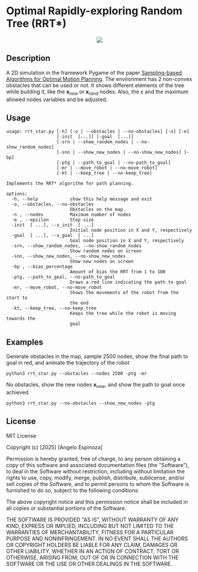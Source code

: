 # Optimal Rapidly-exploring Random Tree (RRT*)

<p align="center">
  <img src="https://github.com/user-attachments/assets/564860a4-4a8b-4972-b38a-580dd96322af" />
</p>

## Description
A 2D simulation in the framework Pygame of the paper [Sampling-based Algorithms for Optimal Motion Planning](https://arxiv.org/pdf/1105.1186).
The environment has 2 non-convex obstacles that can be used or not. It shows different elements of the tree while building it, like the $\mathbf{x_{\mathit{new}}}$ or $\mathbf{x_{\mathit{rand}}}$ nodes. Also,
the $\varepsilon$ and the maximum allowed nodes variables and be adjusted.

## Usage
```
usage: rrt_star.py [-h] [-o | --obstacles | --no-obstacles] [-n] [-e]
                   [-init  [...]] [-goal  [...]]
                   [-srn | --show_random_nodes | --no-show_random_nodes]
                   [-snn | --show_new_nodes | --no-show_new_nodes] [-bp]
                   [-ptg | --path_to_goal | --no-path_to_goal]
                   [-mr | --move_robot | --no-move_robot]
                   [-kt | --keep_tree | --no-keep_tree]

Implements the RRT* algorithm for path planning.

options:
  -h, --help            show this help message and exit
  -o, --obstacles, --no-obstacles
                        Obstacles on the map
  -n , --nodes          Maximum number of nodes
  -e , --epsilon        Step size
  -init  [ ...], --x_init  [ ...]
                        Initial node position in X and Y, respectively
  -goal  [ ...], --x_goal  [ ...]
                        Goal node position in X and Y, respectively
  -srn, --show_random_nodes, --no-show_random_nodes
                        Show random nodes on screen
  -snn, --show_new_nodes, --no-show_new_nodes
                        Show new nodes on screen
  -bp , --bias_percentage 
                        Amount of bias the RRT from 1 to 100
  -ptg, --path_to_goal, --no-path_to_goal
                        Draws a red line indicating the path to goal
  -mr, --move_robot, --no-move_robot
                        Shows the movements of the robot from the start to
                        the end
  -kt, --keep_tree, --no-keep_tree
                        Keeps the tree while the robot is moving towards the
                        goal

```

## Examples
Generate obstacles in the map, sample 2500 nodes, show the final path to goal in red, and animate the trajectory of the robot 

```python3 rrt_star.py --obstacles --nodes 2500 -ptg -mr```

No obstacles, show the new nodes $\mathbf{x}_{new}$, and show the path to goal once achieved

```python3 rrt_star.py --no-obstacles --show_new_nodes -ptg```

## License 
 MIT License

Copyright (c) [2025] [Angelo Espinoza]

Permission is hereby granted, free of charge, to any person obtaining a copy
of this software and associated documentation files (the "Software"), to deal
in the Software without restriction, including without limitation the rights
to use, copy, modify, merge, publish, distribute, sublicense, and/or sell
copies of the Software, and to permit persons to whom the Software is
furnished to do so, subject to the following conditions:

The above copyright notice and this permission notice shall be included in all
copies or substantial portions of the Software.

THE SOFTWARE IS PROVIDED "AS IS", WITHOUT WARRANTY OF ANY KIND, EXPRESS OR
IMPLIED, INCLUDING BUT NOT LIMITED TO THE WARRANTIES OF MERCHANTABILITY,
FITNESS FOR A PARTICULAR PURPOSE AND NONINFRINGEMENT. IN NO EVENT SHALL THE
AUTHORS OR COPYRIGHT HOLDERS BE LIABLE FOR ANY CLAIM, DAMAGES OR OTHER
LIABILITY, WHETHER IN AN ACTION OF CONTRACT, TORT OR OTHERWISE, ARISING FROM,
OUT OF OR IN CONNECTION WITH THE SOFTWARE OR THE USE OR OTHER DEALINGS IN THE
SOFTWARE.
